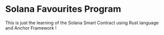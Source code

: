 # Solana Favourites Program 

This is just the learning of the Solana Smart Contract using Rust language and Anchor Framework !